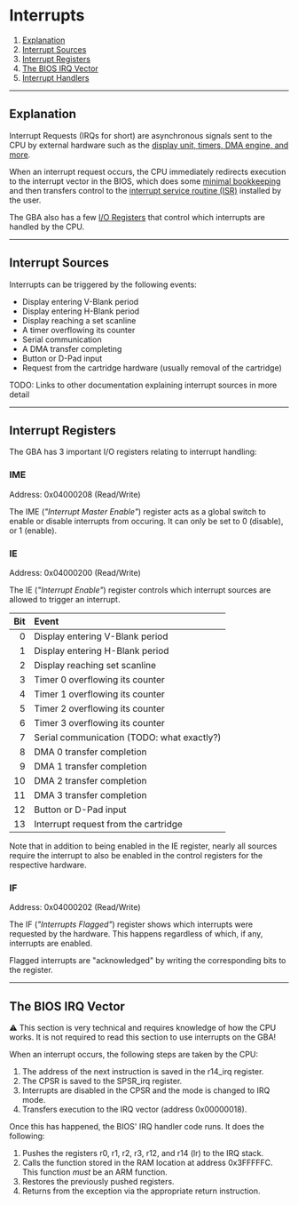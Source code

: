 # Interrupts

1. [Explanation](#explanation)
2. [Interrupt Sources](#interrupt-sources)
3. [Interrupt Registers](#interrupt-registers)
4. [The BIOS IRQ Vector](#the-bios-irq-vector)
5. [Interrupt Handlers](#interrupt-handlers)

---

## Explanation

Interrupt Requests (IRQs for short) are asynchronous signals sent to the CPU
by external hardware such as the
[display unit, timers, DMA engine, and more](#interrupt-sources).

When an interrupt request occurs, the CPU immediately redirects execution to
the interrupt vector in the BIOS, which does some
[minimal bookkeeping](#the-bios-irq-vector) and then transfers control to the
[interrupt service routine (ISR)](#interrupt-handlers) installed by the user.

The GBA also has a few [I/O Registers](#interrupt-registers)
that control which interrupts are handled by the CPU.

---

## Interrupt Sources

Interrupts can be triggered by the following events:

- Display entering V-Blank period
- Display entering H-Blank period
- Display reaching a set scanline
- A timer overflowing its counter
- Serial communication
- A DMA transfer completing
- Button or D-Pad input
- Request from the cartridge hardware (usually removal of the cartridge)

TODO: Links to other documentation explaining interrupt sources in more detail

---

## Interrupt Registers

The GBA has 3 important I/O registers relating to interrupt handling:

### IME

Address: 0x04000208 (Read/Write)

The IME (*"Interrupt Master Enable"*) register acts as a global switch to
enable or disable interrupts from occuring. It can only be set to 0 (disable),
or 1 (enable).

### IE

Address: 0x04000200 (Read/Write)

The IE (*"Interrupt Enable"*) register controls which interrupt sources are
allowed to trigger an interrupt.

Bit | Event
---:|:-----
  0 | Display entering V-Blank period
  1 | Display entering H-Blank period
  2 | Display reaching set scanline
  3 | Timer 0 overflowing its counter
  4 | Timer 1 overflowing its counter
  5 | Timer 2 overflowing its counter
  6 | Timer 3 overflowing its counter
  7 | Serial communication (TODO: what exactly?)
  8 | DMA 0 transfer completion
  9 | DMA 1 transfer completion
 10 | DMA 2 transfer completion
 11 | DMA 3 transfer completion
 12 | Button or D-Pad input
 13 | Interrupt request from the cartridge

Note that in addition to being enabled in the IE register, nearly all sources
require the interrupt to also be enabled in the control registers for the
respective hardware.

### IF

Address: 0x04000202 (Read/Write)

The IF (*"Interrupts Flagged"*) register shows which interrupts were requested
by the hardware. This happens regardless of which, if any, interrupts are
enabled.

Flagged interrupts are "acknowledged" by writing the corresponding bits to the
register.

---

## The BIOS IRQ Vector

⚠️ This section is very technical and requires knowledge of how the CPU works.
It is not required to read this section to use interrupts on the GBA!


When an interrupt occurs, the following steps are taken by the CPU:

1. The address of the next instruction is saved in the r14\_irq register.
2. The CPSR is saved to the SPSR\_irq register.
3. Interrupts are disabled in the CPSR and the mode is changed to IRQ mode.
4. Transfers execution to the IRQ vector (address 0x00000018).

Once this has happened, the BIOS' IRQ handler code runs. It does the following:

1. Pushes the registers r0, r1, r2, r3, r12, and r14 (lr) to the IRQ stack.
2. Calls the function stored in the RAM location at address 0x3FFFFFC. This
function *must* be an ARM function.
3. Restores the previously pushed registers.
4. Returns from the exception via the appropriate return instruction.
